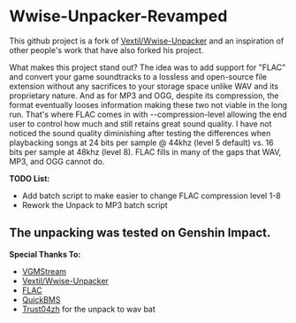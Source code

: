 # Wwise-Unpacker-Revamped
This github project is a fork of [Vextil/Wwise-Unpacker](https://github.com/Vextil/Wwise-Unpacker) and an inspiration of other people's work that have also forked his project.

What makes this project stand out? The idea was to add support for "FLAC" and convert your game soundtracks to a lossless and open-source file extension without any sacrifices to your storage space unlike WAV and its proprietary nature. And as for MP3 and OGG, despite its compression, the format eventually looses information making these two not viable in the long run. That's where FLAC comes in with --compression-level allowing the end user to control how much and still retains great sound quality. I have not noticed the sound quality diminishing after testing the differences when playbacking songs at 24 bits per sample @ 44khz (level 5 default) vs. 16 bits per sample at 48khz (level 8). FLAC fills in many of the gaps that WAV, MP3, and OGG cannot do. 

**TODO List:**
 * Add batch script to make easier to change FLAC compression level 1-8
 * Rework the Unpack to MP3 batch script

The unpacking was tested on Genshin Impact.
---
**Special Thanks To:**
* [VGMStream](https://github.com/vgmstream/vgmstream)
* [Vextil/Wwise-Unpacker](https://github.com/Vextil/Wwise-Unpacker)
* [FLAC](https://xiph.org/flac/)
* [QuickBMS](https://aluigi.altervista.org/quickbms.htm)
* [Trust04zh](https://github.com/Trust04zh/Wwise-Unpacker) for the unpack to wav bat
